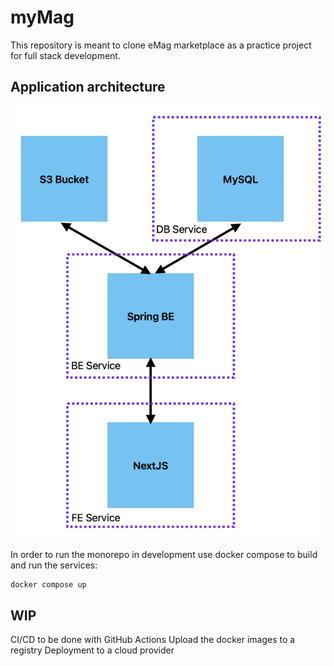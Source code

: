 # myMag

This repository is meant to clone eMag marketplace as a practice project for full stack development.

## Application architecture

![App Arch](./AppArchitecture.png)

In order to run the monorepo in development use docker compose to build and run the services:

```bash
docker compose up
```

## WIP

CI/CD to be done with GitHub Actions
Upload the docker images to a registry
Deployment to a cloud provider
